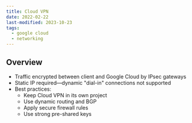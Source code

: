 ```yaml
---
title: Cloud VPN
date: 2022-02-22
last-modified: 2023-10-23
tags:
  - google cloud
  - networking
---
```


## Overview

- Traffic encrypted between client and Google Cloud by IPsec gateways
- Static IP required—dynamic "dial-in" connections not supported
- Best practices:
	- Keep Cloud VPN in its own project
	- Use dynamic routing and BGP
	- Apply secure firewall rules
	- Use strong pre-shared keys

